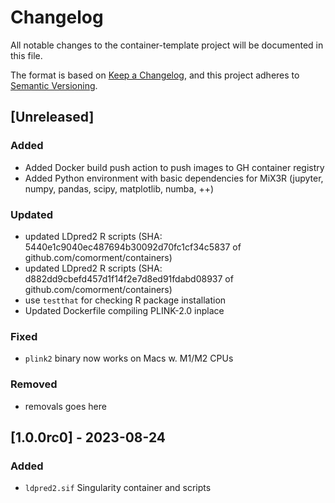 # Changelog
All notable changes to the container-template project will be documented in this file.

The format is based on [Keep a Changelog](https://keepachangelog.com/en/1.0.0/),
and this project adheres to [Semantic Versioning](https://semver.org/spec/v2.0.0.html).

## [Unreleased]

### Added

- Added Docker build push action to push images to GH container registry
- Added Python environment with basic dependencies for MiX3R (jupyter, numpy, pandas, scipy, matplotlib, numba, ++)

### Updated

- updated LDpred2 R scripts (SHA: 5440e1c9040ec487694b30092d70fc1cf34c5837 of github.com/comorment/containers)
- updated LDpred2 R scripts (SHA: d882dd9cbefd457d1f14f2e7d8ed91fdabd08937 of github.com/comorment/containers)
- use `testthat` for checking R package installation
- Updated Dockerfile compiling PLINK-2.0 inplace

### Fixed

- `plink2` binary now works on Macs w. M1/M2 CPUs

### Removed

- removals goes here

## [1.0.0rc0] - 2023-08-24

### Added

- ``ldpred2.sif`` Singularity container and scripts
